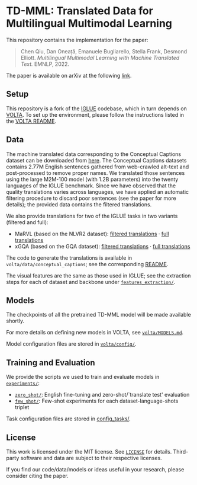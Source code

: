 # TD-MML: Translated Data for Multilingual Multimodal Learning

This repository contains the implementation for the paper:

> Chen Qiu, Dan Oneață, Emanuele Bugliarello, Stella Frank, Desmond Elliott.
> _Multilingual Multimodal Learning with Machine Translated Text._
> EMNLP, 2022.

The paper is available on arXiv at the following [link](https://arxiv.org/abs/2210.13134).

## Setup

This repository is a fork of the [IGLUE](https://github.com/e-bug/iglue) codebase, which in turn depends on [VOLTA](https://github.com/e-bug/volta).
To set up the environment, please follow the instructions listed in the [VOLTA README](https://github.com/e-bug/iglue/blob/main/volta/README.md).

## Data

The machine translated data corresponding to the Conceptual Captions dataset can be downloaded from [here](https://sharing.speed.pub.ro/owncloud/remote.php/webdav/cc-translations-m2m-100-lg-iglue-languages-filtered.zip).
The Conceptual Captions datasets contains 2.77M English sentences gathered from web-crawled alt-text and post-processed to remove proper names.
We translated those sentences using the large M2M-100 model (with 1.2B parameters) into the twenty languages of the IGLUE benchmark.
Since we have observed that the quality translations varies across languages, we have applied an automatic filtering procedure to discard poor sentences (see the paper for more details);
the provided data contains the filtered translations.

We also provide translations for two of the IGLUE tasks in two variants (filtered and full):
- MaRVL (based on the NLVR2 dataset): [filtered translations](https://sharing.speed.pub.ro/owncloud/index.php/s/2J4mLWncB1lEbGc) · [full translations](https://sharing.speed.pub.ro/owncloud/index.php/s/Ge2qATV3LLA7yME)
- xGQA (based on the GQA dataset): [filtered translations](https://sharing.speed.pub.ro/owncloud/index.php/s/NowXwNATWMApQRu) · [full translations](https://sharing.speed.pub.ro/owncloud/index.php/s/fHHiNOhdI1IMqi1)

The code to generate the translations is available in `volta/data/conceptual_captions`;
see the corresponding [README](https://github.com/danoneata/td-mml/tree/main/volta/data/conceptual_captions#translate-all-captions-in-the-iglue-languages-using-the-large-m2m-translation-model).

The visual features are the same as those used in IGLUE;
see the extraction steps for each of dataset and backbone under [`features_extraction/`](features_extraction).

## Models

The checkpoints of all the pretrained TD-MML model will be made available shortly.

For more details on defining new models in VOLTA, see [`volta/MODELS.md`](volta/MODELS.md).

Model configuration files are stored in [`volta/config/`](volta/config).

## Training and Evaluation

We provide the scripts we used to train and evaluate models in [`experiments/`](experiments):
- [`zero_shot/`](experiments/zero_shot): English fine-tuning and zero-shot/`translate test' evaluation
- [`few_shot/`](experiments/few_shot): Few-shot experiments for each dataset-language-shots triplet

Task configuration files are stored in [config_tasks/](config_tasks).

## License

This work is licensed under the MIT license. See [`LICENSE`](LICENSE) for details.
Third-party software and data are subject to their respective licenses.

If you find our code/data/models or ideas useful in your research, please consider citing the paper.
